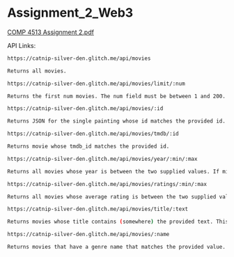# Assignment_2_Web3


[COMP 4513 Assignment 2.pdf](https://github.com/Shreshthk1/Assignment_2_Web3/files/11130758/COMP.4513.Assignment.2.pdf)


API Links:

```sh
https://catnip-silver-den.glitch.me/api/movies 

Returns all movies.
```

```sh
https://catnip-silver-den.glitch.me/api/movies/limit/:num 

Returns the first num movies. The num field must be between 1 and 200.
```

```sh
https://catnip-silver-den.glitch.me/api/movies/:id

Returns JSON for the single painting whose id matches the provided id.
```

```sh
https://catnip-silver-den.glitch.me/api/movies/tmdb/:id

Returns movie whose tmdb_id matches the provided id.
```
```sh
https://catnip-silver-den.glitch.me/api/movies/year/:min/:max 

Returns all movies whose year is between the two supplied values. If min is larger than max,then return error message.
```

```sh
https://catnip-silver-den.glitch.me/api/movies/ratings/:min/:max

Returns all movies whose average rating is between the two supplied values. If min is larger than max, then return error message
```

```sh
https://catnip-silver-den.glitch.me/api/movies/title/:text

Returns movies whose title contains (somewhere) the provided text. This search should be case insensitive.
```
```sh
https://catnip-silver-den.glitch.me/api/movies/:name 

Returns movies that have a genre name that matches the provided value. This should be case insensitive.
```



